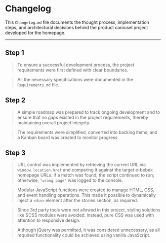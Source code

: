 # Changelog

This `Changelog.md` file documents the thought process, implementation steps, and architectural decisions behind the product carousel project developed for the homepage.

---

## Step 1

> To ensure a successful development process, the project requirements were first defined with clear boundaries.

> All the necessary specifications were documented in the `Requirements.md` file.

## Step 2

> A simple roadmap was prepared to track ongoing development and to ensure that no gaps existed in the project requirements, thereby maintaining overall project integrity.

> The requirements were simplified, converted into backlog items, and a Kanban board was created to monitor progress.

## Step 3

> URL control was implemented by retrieving the current URL via `window.location.href` and comparing it against the target e-bebek homepage URLs. If a match was found, the script continued to run; otherwise, `"wrong page"` was logged to the console.

> Modular JavaScript functions were created to manage HTML, CSS, and event handling operations. This made it possible to dynamically inject a `<div>` element after the stories section, as required.

> Since 3rd party tools were not allowed in this project, styling solutions like SCSS modules were avoided. Instead, pure CSS was used with attention to responsive design.

> Although jQuery was permitted, it was considered unnecessary, as all required functionality could be achieved using vanilla JavaScript.
